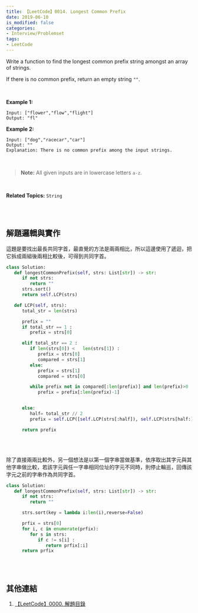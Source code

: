 ```yaml
---
title: 【LeetCode】0014. Longest Common Prefix
date: 2019-06-10
is_modified: false
categories:
- Interview/Problemset
tags:
- LeetCode
--- 
```


Write a function to find the longest common prefix string amongst an array of strings.

If there is no common prefix, return an empty string  `""`.

<!--more-->
<br>

**Example 1:**
```
Input: ["flower","flow","flight"]
Output: "fl"
```

**Example 2:**
```
Input: ["dog","racecar","car"]
Output: ""
Explanation: There is no common prefix among the input strings.
```
<br>

> **Note:**
All given inputs are in lowercase letters  `a-z`.

<br>

**Related Topics:** `String`

<br><br>

## 解題邏輯與實作
這題是要找出最長共同字首，最直覺的方法是兩兩相比，所以這邊使用了遞迴，把它拆成兩組後兩相比較後，可得到共同字首。

```python
class Solution:
   def longestCommonPrefix(self, strs: List[str]) -> str:
      if not strs:
         return ""
      strs.sort()	
      return self.LCP(strs)

   def LCP(self, strs): 
      total_str = len(strs)      

      prefix = ""
      if total_str == 1 :
         prefix = strs[0]

      elif total_str == 2 :
         if len(strs[0]) <   len(strs[1]) :
            prefix = strs[0]
            compared = strs[1]
         else:
            prefix = strs[1]			
            compared = strs[0]

         while prefix not in compared[:len(prefix)] and len(prefix)>0 :
            prefix = prefix[:len(prefix)-1]


      else:
         half= total_str // 2 
         prefix = self.LCP([self.LCP(strs[:half]), self.LCP(strs[half:])]) 

      return prefix
```

<br><br>

除了直接兩兩比較外，另一個想法是以第一個字串當做基準，依序取出其字元與其他字串做比較，若該字元與任一字串相同位址的字元不同時，則停止輪巡，回傳該字元之前的字串作為共同字首。

```python
class Solution:
   def longestCommonPrefix(self, strs: List[str]) -> str:
      if not strs:
         return ""

      strs.sort(key = lambda i:len(i),reverse=False) 

      prfix = strs[0]
      for i, c in enumerate(prfix):
         for s in strs:
            if c != s[i] :
               return prfix[:i]
      return prfix
```

<br><br>

## 其他連結
1. [【LeetCode】0000. 解題目錄](/LeetCode-0000-Contents/)